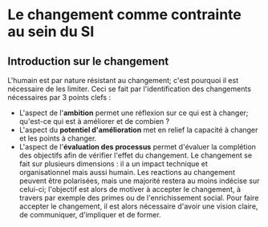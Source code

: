 # Le changement comme contrainte au sein du SI
## Introduction sur le changement
L'humain est par nature résistant au changement; c'est pourquoi il est nécessaire de les limiter. Ceci se fait par l'identification des changements nécessaires par 3 points clefs :
- L'aspect de l'**ambition** permet une réflexion sur ce qui est à changer; qu'est-ce qui est à améliorer et de combien ?
- L'aspect du **potentiel d'amélioration** met en relief la capacité à changer et les points à changer.
- L'aspect de l'**évaluation des processus** permet d'évaluer la complétion des objectifs afin de vérifier l'effet du changement.
Le changement se fait sur plusieurs dimensions : il a un impact technique et organisationnel mais aussi humain.
Les reactions au changement peuvent être polarisées, mais une majorité restera au moins indécise sur celui-ci; l'objectif est alors de motiver à accepter le changement, à travers par exemple des primes ou de l'enrichissement social.
Pour faire accepter le changement, il est alors nécessaire d'avoir une vision claire, de communiquer, d'impliquer et de former.